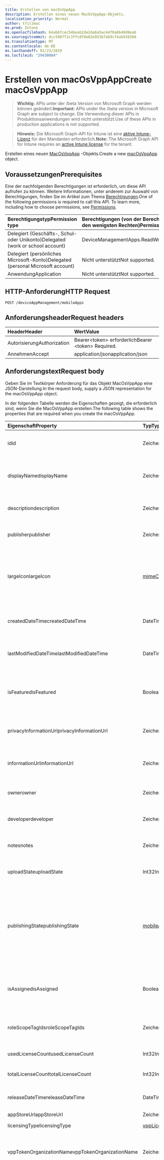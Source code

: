 ```yaml
---
title: Erstellen von macOsVppApp
description: Erstellen eines neuen MacOsVppApp-Objekts.
localization_priority: Normal
author: tfitzmac
ms.prod: Intune
ms.openlocfilehash: 64ab6fcec54beab2de2da6a5ac44f0a6b49d8ea6
ms.sourcegitcommit: dcc5907f2c3ffc0f0e82e953b7ab9cf4ab938360
ms.translationtype: MT
ms.contentlocale: de-DE
ms.lasthandoff: 01/23/2019
ms.locfileid: "29430084"
---
```

# <a name="create-macosvppapp"></a><span data-ttu-id="c33f3-103">Erstellen von macOsVppApp</span><span class="sxs-lookup"><span data-stu-id="c33f3-103">Create macOsVppApp</span></span>

> <span data-ttu-id="c33f3-104">**Wichtig:** APIs unter der /beta Version von Microsoft Graph werden können geändert.</span><span class="sxs-lookup"><span data-stu-id="c33f3-104">**Important:** APIs under the /beta version in Microsoft Graph are subject to change.</span></span> <span data-ttu-id="c33f3-105">Die Verwendung dieser APIs in Produktionsanwendungen wird nicht unterstützt.</span><span class="sxs-lookup"><span data-stu-id="c33f3-105">Use of these APIs in production applications is not supported.</span></span>

> <span data-ttu-id="c33f3-106">**Hinweis:** Die Microsoft Graph-API für Intune ist eine [aktive Intune-Lizenz](https://go.microsoft.com/fwlink/?linkid=839381) für den Mandanten erforderlich.</span><span class="sxs-lookup"><span data-stu-id="c33f3-106">**Note:** The Microsoft Graph API for Intune requires an [active Intune license](https://go.microsoft.com/fwlink/?linkid=839381) for the tenant.</span></span>

<span data-ttu-id="c33f3-107">Erstellen eines neuen [MacOsVppApp](../resources/intune-apps-macosvppapp.md) -Objekts.</span><span class="sxs-lookup"><span data-stu-id="c33f3-107">Create a new [macOsVppApp](../resources/intune-apps-macosvppapp.md) object.</span></span>

## <a name="prerequisites"></a><span data-ttu-id="c33f3-108">Voraussetzungen</span><span class="sxs-lookup"><span data-stu-id="c33f3-108">Prerequisites</span></span>
<span data-ttu-id="c33f3-p102">Eine der nachfolgenden Berechtigungen ist erforderlich, um diese API aufrufen zu können. Weitere Informationen, unter anderem zur Auswahl von Berechtigungen, finden Sie im Artikel zum Thema [Berechtigungen](/concepts/permissions-reference.md).</span><span class="sxs-lookup"><span data-stu-id="c33f3-p102">One of the following permissions is required to call this API. To learn more, including how to choose permissions, see [Permissions](/concepts/permissions-reference.md).</span></span>

|<span data-ttu-id="c33f3-111">Berechtigungstyp</span><span class="sxs-lookup"><span data-stu-id="c33f3-111">Permission type</span></span>|<span data-ttu-id="c33f3-112">Berechtigungen (von der Berechtigung mit den meisten Rechten zu der mit den wenigsten Rechten)</span><span class="sxs-lookup"><span data-stu-id="c33f3-112">Permissions (from most to least privileged)</span></span>|
|:---|:---|
|<span data-ttu-id="c33f3-113">Delegiert (Geschäfts-, Schul- oder Unikonto)</span><span class="sxs-lookup"><span data-stu-id="c33f3-113">Delegated (work or school account)</span></span>|<span data-ttu-id="c33f3-114">DeviceManagementApps.ReadWrite.All</span><span class="sxs-lookup"><span data-stu-id="c33f3-114">DeviceManagementApps.ReadWrite.All</span></span>|
|<span data-ttu-id="c33f3-115">Delegiert (persönliches Microsoft-Konto)</span><span class="sxs-lookup"><span data-stu-id="c33f3-115">Delegated (personal Microsoft account)</span></span>|<span data-ttu-id="c33f3-116">Nicht unterstützt</span><span class="sxs-lookup"><span data-stu-id="c33f3-116">Not supported.</span></span>|
|<span data-ttu-id="c33f3-117">Anwendung</span><span class="sxs-lookup"><span data-stu-id="c33f3-117">Application</span></span>|<span data-ttu-id="c33f3-118">Nicht unterstützt</span><span class="sxs-lookup"><span data-stu-id="c33f3-118">Not supported.</span></span>|

## <a name="http-request"></a><span data-ttu-id="c33f3-119">HTTP-Anforderung</span><span class="sxs-lookup"><span data-stu-id="c33f3-119">HTTP Request</span></span>
<!-- {
  "blockType": "ignored"
}
-->
``` http
POST /deviceAppManagement/mobileApps
```

## <a name="request-headers"></a><span data-ttu-id="c33f3-120">Anforderungsheader</span><span class="sxs-lookup"><span data-stu-id="c33f3-120">Request headers</span></span>
|<span data-ttu-id="c33f3-121">Header</span><span class="sxs-lookup"><span data-stu-id="c33f3-121">Header</span></span>|<span data-ttu-id="c33f3-122">Wert</span><span class="sxs-lookup"><span data-stu-id="c33f3-122">Value</span></span>|
|:---|:---|
|<span data-ttu-id="c33f3-123">Autorisierung</span><span class="sxs-lookup"><span data-stu-id="c33f3-123">Authorization</span></span>|<span data-ttu-id="c33f3-124">Bearer&lt;token&gt; erforderlich</span><span class="sxs-lookup"><span data-stu-id="c33f3-124">Bearer &lt;token&gt; Required.</span></span>|
|<span data-ttu-id="c33f3-125">Annehmen</span><span class="sxs-lookup"><span data-stu-id="c33f3-125">Accept</span></span>|<span data-ttu-id="c33f3-126">application/json</span><span class="sxs-lookup"><span data-stu-id="c33f3-126">application/json</span></span>|

## <a name="request-body"></a><span data-ttu-id="c33f3-127">Anforderungstext</span><span class="sxs-lookup"><span data-stu-id="c33f3-127">Request body</span></span>
<span data-ttu-id="c33f3-128">Geben Sie im Textkörper Anforderung für das Objekt MacOsVppApp eine JSON-Darstellung.</span><span class="sxs-lookup"><span data-stu-id="c33f3-128">In the request body, supply a JSON representation for the macOsVppApp object.</span></span>

<span data-ttu-id="c33f3-129">In der folgenden Tabelle werden die Eigenschaften gezeigt, die erforderlich sind, wenn Sie die MacOsVppApp erstellen.</span><span class="sxs-lookup"><span data-stu-id="c33f3-129">The following table shows the properties that are required when you create the macOsVppApp.</span></span>

|<span data-ttu-id="c33f3-130">Eigenschaft</span><span class="sxs-lookup"><span data-stu-id="c33f3-130">Property</span></span>|<span data-ttu-id="c33f3-131">Typ</span><span class="sxs-lookup"><span data-stu-id="c33f3-131">Type</span></span>|<span data-ttu-id="c33f3-132">Beschreibung</span><span class="sxs-lookup"><span data-stu-id="c33f3-132">Description</span></span>|
|:---|:---|:---|
|<span data-ttu-id="c33f3-133">id</span><span class="sxs-lookup"><span data-stu-id="c33f3-133">id</span></span>|<span data-ttu-id="c33f3-134">Zeichenfolge</span><span class="sxs-lookup"><span data-stu-id="c33f3-134">String</span></span>|<span data-ttu-id="c33f3-135">Schlüssel der Entität</span><span class="sxs-lookup"><span data-stu-id="c33f3-135">Key of the entity.</span></span> <span data-ttu-id="c33f3-136">Geerbt von [mobileApp](../resources/intune-apps-mobileapp.md).</span><span class="sxs-lookup"><span data-stu-id="c33f3-136">Inherited from [mobileApp](../resources/intune-apps-mobileapp.md)</span></span>|
|<span data-ttu-id="c33f3-137">displayName</span><span class="sxs-lookup"><span data-stu-id="c33f3-137">displayName</span></span>|<span data-ttu-id="c33f3-138">Zeichenfolge</span><span class="sxs-lookup"><span data-stu-id="c33f3-138">String</span></span>|<span data-ttu-id="c33f3-139">Der vom Administrator bereitgestellte oder importierte Titel der App.</span><span class="sxs-lookup"><span data-stu-id="c33f3-139">The admin provided or imported title of the app.</span></span> <span data-ttu-id="c33f3-140">Geerbt von [mobileApp](../resources/intune-apps-mobileapp.md).</span><span class="sxs-lookup"><span data-stu-id="c33f3-140">Inherited from [mobileApp](../resources/intune-apps-mobileapp.md)</span></span>|
|<span data-ttu-id="c33f3-141">description</span><span class="sxs-lookup"><span data-stu-id="c33f3-141">description</span></span>|<span data-ttu-id="c33f3-142">Zeichenfolge</span><span class="sxs-lookup"><span data-stu-id="c33f3-142">String</span></span>|<span data-ttu-id="c33f3-143">Beschreibung der App.</span><span class="sxs-lookup"><span data-stu-id="c33f3-143">The description of the app.</span></span> <span data-ttu-id="c33f3-144">Geerbt von [mobileApp](../resources/intune-apps-mobileapp.md).</span><span class="sxs-lookup"><span data-stu-id="c33f3-144">Inherited from [mobileApp](../resources/intune-apps-mobileapp.md)</span></span>|
|<span data-ttu-id="c33f3-145">publisher</span><span class="sxs-lookup"><span data-stu-id="c33f3-145">publisher</span></span>|<span data-ttu-id="c33f3-146">Zeichenfolge</span><span class="sxs-lookup"><span data-stu-id="c33f3-146">String</span></span>|<span data-ttu-id="c33f3-147">Der Herausgeber der App.</span><span class="sxs-lookup"><span data-stu-id="c33f3-147">The publisher of the app.</span></span> <span data-ttu-id="c33f3-148">Geerbt von [mobileApp](../resources/intune-apps-mobileapp.md).</span><span class="sxs-lookup"><span data-stu-id="c33f3-148">Inherited from [mobileApp](../resources/intune-apps-mobileapp.md)</span></span>|
|<span data-ttu-id="c33f3-149">largeIcon</span><span class="sxs-lookup"><span data-stu-id="c33f3-149">largeIcon</span></span>|[<span data-ttu-id="c33f3-150">mimeContent</span><span class="sxs-lookup"><span data-stu-id="c33f3-150">mimeContent</span></span>](../resources/intune-shared-mimecontent.md)|<span data-ttu-id="c33f3-151">Das große Symbol, das in den App-Details angezeigt und für den Upload des Symbols verwendet werden soll.</span><span class="sxs-lookup"><span data-stu-id="c33f3-151">The large icon, to be displayed in the app details and used for upload of the icon.</span></span> <span data-ttu-id="c33f3-152">Geerbt von [mobileApp](../resources/intune-apps-mobileapp.md).</span><span class="sxs-lookup"><span data-stu-id="c33f3-152">Inherited from [mobileApp](../resources/intune-apps-mobileapp.md)</span></span>|
|<span data-ttu-id="c33f3-153">createdDateTime</span><span class="sxs-lookup"><span data-stu-id="c33f3-153">createdDateTime</span></span>|<span data-ttu-id="c33f3-154">DateTimeOffset</span><span class="sxs-lookup"><span data-stu-id="c33f3-154">DateTimeOffset</span></span>|<span data-ttu-id="c33f3-155">Datum und Uhrzeit der Erstellung der App.</span><span class="sxs-lookup"><span data-stu-id="c33f3-155">The date and time the app was created.</span></span> <span data-ttu-id="c33f3-156">Geerbt von [mobileApp](../resources/intune-apps-mobileapp.md).</span><span class="sxs-lookup"><span data-stu-id="c33f3-156">Inherited from [mobileApp](../resources/intune-apps-mobileapp.md)</span></span>|
|<span data-ttu-id="c33f3-157">lastModifiedDateTime</span><span class="sxs-lookup"><span data-stu-id="c33f3-157">lastModifiedDateTime</span></span>|<span data-ttu-id="c33f3-158">DateTimeOffset</span><span class="sxs-lookup"><span data-stu-id="c33f3-158">DateTimeOffset</span></span>|<span data-ttu-id="c33f3-159">Datum und Uhrzeit der letzten Änderung der App.</span><span class="sxs-lookup"><span data-stu-id="c33f3-159">The date and time the app was last modified.</span></span> <span data-ttu-id="c33f3-160">Geerbt von [mobileApp](../resources/intune-apps-mobileapp.md).</span><span class="sxs-lookup"><span data-stu-id="c33f3-160">Inherited from [mobileApp](../resources/intune-apps-mobileapp.md)</span></span>|
|<span data-ttu-id="c33f3-161">isFeatured</span><span class="sxs-lookup"><span data-stu-id="c33f3-161">isFeatured</span></span>|<span data-ttu-id="c33f3-162">Boolean</span><span class="sxs-lookup"><span data-stu-id="c33f3-162">Boolean</span></span>|<span data-ttu-id="c33f3-163">Wert, der angibt, ob die App vom Administrator als empfohlen markiert wurde. Geerbt von [mobileApp](../resources/intune-apps-mobileapp.md).</span><span class="sxs-lookup"><span data-stu-id="c33f3-163">The value indicating whether the app is marked as featured by the admin. Inherited from [mobileApp](../resources/intune-apps-mobileapp.md)</span></span>|
|<span data-ttu-id="c33f3-164">privacyInformationUrl</span><span class="sxs-lookup"><span data-stu-id="c33f3-164">privacyInformationUrl</span></span>|<span data-ttu-id="c33f3-165">Zeichenfolge</span><span class="sxs-lookup"><span data-stu-id="c33f3-165">String</span></span>|<span data-ttu-id="c33f3-166">URL zur Datenschutzerklärung.</span><span class="sxs-lookup"><span data-stu-id="c33f3-166">The privacy statement Url.</span></span> <span data-ttu-id="c33f3-167">Geerbt von [mobileApp](../resources/intune-apps-mobileapp.md).</span><span class="sxs-lookup"><span data-stu-id="c33f3-167">Inherited from [mobileApp](../resources/intune-apps-mobileapp.md)</span></span>|
|<span data-ttu-id="c33f3-168">informationUrl</span><span class="sxs-lookup"><span data-stu-id="c33f3-168">informationUrl</span></span>|<span data-ttu-id="c33f3-169">Zeichenfolge</span><span class="sxs-lookup"><span data-stu-id="c33f3-169">String</span></span>|<span data-ttu-id="c33f3-170">URL zur Seite mit weiteren Informationen.</span><span class="sxs-lookup"><span data-stu-id="c33f3-170">The more information Url.</span></span> <span data-ttu-id="c33f3-171">Geerbt von [mobileApp](../resources/intune-apps-mobileapp.md).</span><span class="sxs-lookup"><span data-stu-id="c33f3-171">Inherited from [mobileApp](../resources/intune-apps-mobileapp.md)</span></span>|
|<span data-ttu-id="c33f3-172">owner</span><span class="sxs-lookup"><span data-stu-id="c33f3-172">owner</span></span>|<span data-ttu-id="c33f3-173">Zeichenfolge</span><span class="sxs-lookup"><span data-stu-id="c33f3-173">String</span></span>|<span data-ttu-id="c33f3-174">Der Besitzer der App.</span><span class="sxs-lookup"><span data-stu-id="c33f3-174">The owner of the app.</span></span> <span data-ttu-id="c33f3-175">Geerbt von [mobileApp](../resources/intune-apps-mobileapp.md).</span><span class="sxs-lookup"><span data-stu-id="c33f3-175">Inherited from [mobileApp](../resources/intune-apps-mobileapp.md)</span></span>|
|<span data-ttu-id="c33f3-176">developer</span><span class="sxs-lookup"><span data-stu-id="c33f3-176">developer</span></span>|<span data-ttu-id="c33f3-177">Zeichenfolge</span><span class="sxs-lookup"><span data-stu-id="c33f3-177">String</span></span>|<span data-ttu-id="c33f3-178">Der Entwickler der App.</span><span class="sxs-lookup"><span data-stu-id="c33f3-178">The developer of the app.</span></span> <span data-ttu-id="c33f3-179">Geerbt von [mobileApp](../resources/intune-apps-mobileapp.md).</span><span class="sxs-lookup"><span data-stu-id="c33f3-179">Inherited from [mobileApp](../resources/intune-apps-mobileapp.md)</span></span>|
|<span data-ttu-id="c33f3-180">notes</span><span class="sxs-lookup"><span data-stu-id="c33f3-180">notes</span></span>|<span data-ttu-id="c33f3-181">Zeichenfolge</span><span class="sxs-lookup"><span data-stu-id="c33f3-181">String</span></span>|<span data-ttu-id="c33f3-182">Hinweise zur App.</span><span class="sxs-lookup"><span data-stu-id="c33f3-182">Notes for the app.</span></span> <span data-ttu-id="c33f3-183">Geerbt von [mobileApp](../resources/intune-apps-mobileapp.md).</span><span class="sxs-lookup"><span data-stu-id="c33f3-183">Inherited from [mobileApp](../resources/intune-apps-mobileapp.md)</span></span>|
|<span data-ttu-id="c33f3-184">uploadState</span><span class="sxs-lookup"><span data-stu-id="c33f3-184">uploadState</span></span>|<span data-ttu-id="c33f3-185">Int32</span><span class="sxs-lookup"><span data-stu-id="c33f3-185">Int32</span></span>|<span data-ttu-id="c33f3-186">Der Upload-Zustand.</span><span class="sxs-lookup"><span data-stu-id="c33f3-186">The upload state.</span></span> <span data-ttu-id="c33f3-187">Geerbt von [mobileApp](../resources/intune-apps-mobileapp.md).</span><span class="sxs-lookup"><span data-stu-id="c33f3-187">Inherited from [mobileApp](../resources/intune-apps-mobileapp.md)</span></span>|
|<span data-ttu-id="c33f3-188">publishingState</span><span class="sxs-lookup"><span data-stu-id="c33f3-188">publishingState</span></span>|[<span data-ttu-id="c33f3-189">mobileAppPublishingState</span><span class="sxs-lookup"><span data-stu-id="c33f3-189">mobileAppPublishingState</span></span>](../resources/intune-apps-mobileapppublishingstate.md)|<span data-ttu-id="c33f3-190">Der Veröffentlichungsstatus der App.</span><span class="sxs-lookup"><span data-stu-id="c33f3-190">The publishing state for the app.</span></span> <span data-ttu-id="c33f3-191">Eine App kann erst zugewiesen werden, wenn sie veröffentlicht wurde.</span><span class="sxs-lookup"><span data-stu-id="c33f3-191">The app cannot be assigned unless the app is published.</span></span> <span data-ttu-id="c33f3-192">Geerbt von [MobileApp](../resources/intune-apps-mobileapp.md).</span><span class="sxs-lookup"><span data-stu-id="c33f3-192">Inherited from [mobileApp](../resources/intune-apps-mobileapp.md).</span></span> <span data-ttu-id="c33f3-193">Mögliche Werte sind: `notPublished`, `processing` und `published`.</span><span class="sxs-lookup"><span data-stu-id="c33f3-193">Possible values are: `notPublished`, `processing`, `published`.</span></span>|
|<span data-ttu-id="c33f3-194">isAssigned</span><span class="sxs-lookup"><span data-stu-id="c33f3-194">isAssigned</span></span>|<span data-ttu-id="c33f3-195">Boolean</span><span class="sxs-lookup"><span data-stu-id="c33f3-195">Boolean</span></span>|<span data-ttu-id="c33f3-196">Der Wert, der angibt, ob die app mindestens eine Gruppe zugeordnet ist.</span><span class="sxs-lookup"><span data-stu-id="c33f3-196">The value indicating whether the app is assigned to at least one group.</span></span> <span data-ttu-id="c33f3-197">Geerbt von [mobileApp](../resources/intune-apps-mobileapp.md).</span><span class="sxs-lookup"><span data-stu-id="c33f3-197">Inherited from [mobileApp](../resources/intune-apps-mobileapp.md)</span></span>|
|<span data-ttu-id="c33f3-198">roleScopeTagIds</span><span class="sxs-lookup"><span data-stu-id="c33f3-198">roleScopeTagIds</span></span>|<span data-ttu-id="c33f3-199">Zeichenfolgenauflistung</span><span class="sxs-lookup"><span data-stu-id="c33f3-199">String collection</span></span>|<span data-ttu-id="c33f3-200">Liste der Bereichs-Tag-Ids für diese mobile app.</span><span class="sxs-lookup"><span data-stu-id="c33f3-200">List of scope tag ids for this mobile app.</span></span> <span data-ttu-id="c33f3-201">Geerbt von [mobileApp](../resources/intune-apps-mobileapp.md).</span><span class="sxs-lookup"><span data-stu-id="c33f3-201">Inherited from [mobileApp](../resources/intune-apps-mobileapp.md)</span></span>|
|<span data-ttu-id="c33f3-202">usedLicenseCount</span><span class="sxs-lookup"><span data-stu-id="c33f3-202">usedLicenseCount</span></span>|<span data-ttu-id="c33f3-203">Int32</span><span class="sxs-lookup"><span data-stu-id="c33f3-203">Int32</span></span>|<span data-ttu-id="c33f3-204">Anzahl von VPP-Lizenzen, die aktuell verwendet werden.</span><span class="sxs-lookup"><span data-stu-id="c33f3-204">The number of VPP licenses in use.</span></span>|
|<span data-ttu-id="c33f3-205">totalLicenseCount</span><span class="sxs-lookup"><span data-stu-id="c33f3-205">totalLicenseCount</span></span>|<span data-ttu-id="c33f3-206">Int32</span><span class="sxs-lookup"><span data-stu-id="c33f3-206">Int32</span></span>|<span data-ttu-id="c33f3-207">Gesamtanzahl von VPP-Lizenzen.</span><span class="sxs-lookup"><span data-stu-id="c33f3-207">The total number of VPP licenses.</span></span>|
|<span data-ttu-id="c33f3-208">releaseDateTime</span><span class="sxs-lookup"><span data-stu-id="c33f3-208">releaseDateTime</span></span>|<span data-ttu-id="c33f3-209">DateTimeOffset</span><span class="sxs-lookup"><span data-stu-id="c33f3-209">DateTimeOffset</span></span>|<span data-ttu-id="c33f3-210">Datum und Uhrzeit der Veröffentlichung der VPP-Anwendung.</span><span class="sxs-lookup"><span data-stu-id="c33f3-210">The VPP application release date and time.</span></span>|
|<span data-ttu-id="c33f3-211">appStoreUrl</span><span class="sxs-lookup"><span data-stu-id="c33f3-211">appStoreUrl</span></span>|<span data-ttu-id="c33f3-212">Zeichenfolge</span><span class="sxs-lookup"><span data-stu-id="c33f3-212">String</span></span>|<span data-ttu-id="c33f3-213">Store-URL</span><span class="sxs-lookup"><span data-stu-id="c33f3-213">The store URL.</span></span>|
|<span data-ttu-id="c33f3-214">licensingType</span><span class="sxs-lookup"><span data-stu-id="c33f3-214">licensingType</span></span>|[<span data-ttu-id="c33f3-215">vppLicensingType</span><span class="sxs-lookup"><span data-stu-id="c33f3-215">vppLicensingType</span></span>](../resources/intune-apps-vpplicensingtype.md)|<span data-ttu-id="c33f3-216">Unterstützter Lizenztyp</span><span class="sxs-lookup"><span data-stu-id="c33f3-216">The supported License Type.</span></span>|
|<span data-ttu-id="c33f3-217">vppTokenOrganizationName</span><span class="sxs-lookup"><span data-stu-id="c33f3-217">vppTokenOrganizationName</span></span>|<span data-ttu-id="c33f3-218">Zeichenfolge</span><span class="sxs-lookup"><span data-stu-id="c33f3-218">String</span></span>|<span data-ttu-id="c33f3-219">Organisation, die dem Apple Volume Purchase Program-Token zugeordnet ist</span><span class="sxs-lookup"><span data-stu-id="c33f3-219">The organization associated with the Apple Volume Purchase Program Token</span></span>|
|<span data-ttu-id="c33f3-220">vppTokenAccountType</span><span class="sxs-lookup"><span data-stu-id="c33f3-220">vppTokenAccountType</span></span>|[<span data-ttu-id="c33f3-221">vppTokenAccountType</span><span class="sxs-lookup"><span data-stu-id="c33f3-221">vppTokenAccountType</span></span>](../resources/intune-shared-vpptokenaccounttype.md)|<span data-ttu-id="c33f3-222">Volume Purchase Program-Typ, dem das angegebene Apple Volume Purchase Program-Token zugeordnet ist.</span><span class="sxs-lookup"><span data-stu-id="c33f3-222">The type of volume purchase program which the given Apple Volume Purchase Program Token is associated with.</span></span> <span data-ttu-id="c33f3-223">Mögliche Werte sind: `business` und `education`.</span><span class="sxs-lookup"><span data-stu-id="c33f3-223">Possible values are: `business`, `education`.</span></span> <span data-ttu-id="c33f3-224">Mögliche Werte sind: `business` und `education`.</span><span class="sxs-lookup"><span data-stu-id="c33f3-224">Possible values are: `business`, `education`.</span></span>|
|<span data-ttu-id="c33f3-225">vppTokenAppleId</span><span class="sxs-lookup"><span data-stu-id="c33f3-225">vppTokenAppleId</span></span>|<span data-ttu-id="c33f3-226">Zeichenfolge</span><span class="sxs-lookup"><span data-stu-id="c33f3-226">String</span></span>|<span data-ttu-id="c33f3-227">Apple-ID, die dem Apple Volume Purchase Program-Token zugeordnet ist</span><span class="sxs-lookup"><span data-stu-id="c33f3-227">The Apple Id associated with the given Apple Volume Purchase Program Token.</span></span>|
|<span data-ttu-id="c33f3-228">bundleId</span><span class="sxs-lookup"><span data-stu-id="c33f3-228">bundleId</span></span>|<span data-ttu-id="c33f3-229">Zeichenfolge</span><span class="sxs-lookup"><span data-stu-id="c33f3-229">String</span></span>|<span data-ttu-id="c33f3-230">Identitätsname</span><span class="sxs-lookup"><span data-stu-id="c33f3-230">The Identity Name.</span></span>|
|<span data-ttu-id="c33f3-231">vppTokenId</span><span class="sxs-lookup"><span data-stu-id="c33f3-231">vppTokenId</span></span>|<span data-ttu-id="c33f3-232">Zeichenfolge</span><span class="sxs-lookup"><span data-stu-id="c33f3-232">String</span></span>|<span data-ttu-id="c33f3-233">Bezeichner des Tokens VPP diese app zugeordnet.</span><span class="sxs-lookup"><span data-stu-id="c33f3-233">Identifier of the VPP token associated with this app.</span></span>|
|<span data-ttu-id="c33f3-234">revokeLicenseActionResults</span><span class="sxs-lookup"><span data-stu-id="c33f3-234">revokeLicenseActionResults</span></span>|<span data-ttu-id="c33f3-235">[MacOsVppAppRevokeLicensesActionResult](../resources/intune-apps-macosvppapprevokelicensesactionresult.md) -Auflistung</span><span class="sxs-lookup"><span data-stu-id="c33f3-235">[macOsVppAppRevokeLicensesActionResult](../resources/intune-apps-macosvppapprevokelicensesactionresult.md) collection</span></span>|<span data-ttu-id="c33f3-236">Ergebnisse der widerrufen diese app-Lizenz Aktionen.</span><span class="sxs-lookup"><span data-stu-id="c33f3-236">Results of revoke license actions on this app.</span></span>|



## <a name="response"></a><span data-ttu-id="c33f3-237">Antwort</span><span class="sxs-lookup"><span data-stu-id="c33f3-237">Response</span></span>
<span data-ttu-id="c33f3-238">Wenn der Vorgang erfolgreich war, gibt diese Methode einen `201 Created` Antwortcode und eines [MacOsVppApp](../resources/intune-apps-macosvppapp.md) -Objekts in der Antworttext.</span><span class="sxs-lookup"><span data-stu-id="c33f3-238">If successful, this method returns a `201 Created` response code and a [macOsVppApp](../resources/intune-apps-macosvppapp.md) object in the response body.</span></span>

## <a name="example"></a><span data-ttu-id="c33f3-239">Beispiel</span><span class="sxs-lookup"><span data-stu-id="c33f3-239">Example</span></span>

### <a name="request"></a><span data-ttu-id="c33f3-240">Anforderung</span><span class="sxs-lookup"><span data-stu-id="c33f3-240">Request</span></span>
<span data-ttu-id="c33f3-241">Nachfolgend sehen Sie ein Beispiel der Anforderung.</span><span class="sxs-lookup"><span data-stu-id="c33f3-241">Here is an example of the request.</span></span>
``` http
POST https://graph.microsoft.com/beta/deviceAppManagement/mobileApps
Content-type: application/json
Content-length: 1842

{
  "@odata.type": "#microsoft.graph.macOsVppApp",
  "displayName": "Display Name value",
  "description": "Description value",
  "publisher": "Publisher value",
  "largeIcon": {
    "@odata.type": "microsoft.graph.mimeContent",
    "type": "Type value",
    "value": "dmFsdWU="
  },
  "isFeatured": true,
  "privacyInformationUrl": "https://example.com/privacyInformationUrl/",
  "informationUrl": "https://example.com/informationUrl/",
  "owner": "Owner value",
  "developer": "Developer value",
  "notes": "Notes value",
  "uploadState": 11,
  "publishingState": "processing",
  "isAssigned": true,
  "roleScopeTagIds": [
    "Role Scope Tag Ids value"
  ],
  "usedLicenseCount": 0,
  "totalLicenseCount": 1,
  "releaseDateTime": "2017-01-01T00:01:34.7470482-08:00",
  "appStoreUrl": "https://example.com/appStoreUrl/",
  "licensingType": {
    "@odata.type": "microsoft.graph.vppLicensingType",
    "supportUserLicensing": true,
    "supportDeviceLicensing": true,
    "supportsUserLicensing": true,
    "supportsDeviceLicensing": true
  },
  "vppTokenOrganizationName": "Vpp Token Organization Name value",
  "vppTokenAccountType": "education",
  "vppTokenAppleId": "Vpp Token Apple Id value",
  "bundleId": "Bundle Id value",
  "vppTokenId": "Vpp Token Id value",
  "revokeLicenseActionResults": [
    {
      "@odata.type": "microsoft.graph.macOsVppAppRevokeLicensesActionResult",
      "userId": "User Id value",
      "managedDeviceId": "Managed Device Id value",
      "totalLicensesCount": 2,
      "failedLicensesCount": 3,
      "actionFailureReason": "appleFailure",
      "actionName": "Action Name value",
      "actionState": "pending",
      "startDateTime": "2016-12-31T23:58:46.7156189-08:00",
      "lastUpdatedDateTime": "2017-01-01T00:00:56.8321556-08:00"
    }
  ]
}
```

### <a name="response"></a><span data-ttu-id="c33f3-242">Antwort</span><span class="sxs-lookup"><span data-stu-id="c33f3-242">Response</span></span>
<span data-ttu-id="c33f3-p120">Nachfolgend sehen Sie ein Beispiel der Antwort. Hinweis: Das hier gezeigte Antwortobjekt ist möglicherweise aus Platzgründen abgeschnitten. Von einem tatsächlichen Aufruf werden alle Eigenschaften zurückgegeben.</span><span class="sxs-lookup"><span data-stu-id="c33f3-p120">Here is an example of the response. Note: The response object shown here may be truncated for brevity. All of the properties will be returned from an actual call.</span></span>
``` http
HTTP/1.1 201 Created
Content-Type: application/json
Content-Length: 2014

{
  "@odata.type": "#microsoft.graph.macOsVppApp",
  "id": "10b95265-5265-10b9-6552-b9106552b910",
  "displayName": "Display Name value",
  "description": "Description value",
  "publisher": "Publisher value",
  "largeIcon": {
    "@odata.type": "microsoft.graph.mimeContent",
    "type": "Type value",
    "value": "dmFsdWU="
  },
  "createdDateTime": "2017-01-01T00:02:43.5775965-08:00",
  "lastModifiedDateTime": "2017-01-01T00:00:35.1329464-08:00",
  "isFeatured": true,
  "privacyInformationUrl": "https://example.com/privacyInformationUrl/",
  "informationUrl": "https://example.com/informationUrl/",
  "owner": "Owner value",
  "developer": "Developer value",
  "notes": "Notes value",
  "uploadState": 11,
  "publishingState": "processing",
  "isAssigned": true,
  "roleScopeTagIds": [
    "Role Scope Tag Ids value"
  ],
  "usedLicenseCount": 0,
  "totalLicenseCount": 1,
  "releaseDateTime": "2017-01-01T00:01:34.7470482-08:00",
  "appStoreUrl": "https://example.com/appStoreUrl/",
  "licensingType": {
    "@odata.type": "microsoft.graph.vppLicensingType",
    "supportUserLicensing": true,
    "supportDeviceLicensing": true,
    "supportsUserLicensing": true,
    "supportsDeviceLicensing": true
  },
  "vppTokenOrganizationName": "Vpp Token Organization Name value",
  "vppTokenAccountType": "education",
  "vppTokenAppleId": "Vpp Token Apple Id value",
  "bundleId": "Bundle Id value",
  "vppTokenId": "Vpp Token Id value",
  "revokeLicenseActionResults": [
    {
      "@odata.type": "microsoft.graph.macOsVppAppRevokeLicensesActionResult",
      "userId": "User Id value",
      "managedDeviceId": "Managed Device Id value",
      "totalLicensesCount": 2,
      "failedLicensesCount": 3,
      "actionFailureReason": "appleFailure",
      "actionName": "Action Name value",
      "actionState": "pending",
      "startDateTime": "2016-12-31T23:58:46.7156189-08:00",
      "lastUpdatedDateTime": "2017-01-01T00:00:56.8321556-08:00"
    }
  ]
}
```




